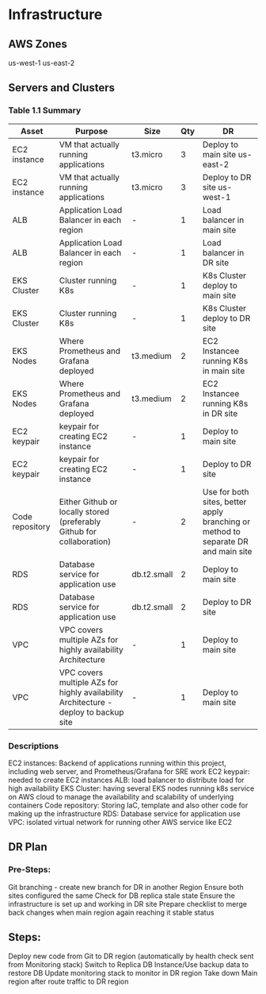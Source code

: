 # Infrastructure

## AWS Zones
us-west-1
us-east-2

## Servers and Clusters

### Table 1.1 Summary
| Asset           | Purpose                                                                              | Size        | Qty | DR                                                                                |
|-----------------|--------------------------------------------------------------------------------------|-------------|-----|-----------------------------------------------------------------------------------|
| EC2 instance    | VM that actually running applications                                                | t3.micro    | 3   | Deploy to main site us-east-2                                                     |
| EC2 instance    | VM that actually running applications                                                | t3.micro    | 3   | Deploy to DR site us-west-1                                                       |
| ALB             | Application Load Balancer in each region                                             | -           | 1   | Load balancer in main site                                                        |
| ALB             | Application Load Balancer in each region                                             | -           | 1   | Load balancer in DR site                                                          |
| EKS Cluster     | Cluster running K8s                                                                  | -           | 1   | K8s Cluster deploy to main site                                                   |
| EKS Cluster     | Cluster running K8s                                                                  | -           | 1   | K8s Cluster deploy to DR site                                                     |
| EKS Nodes       | Where Prometheus and Grafana deployed                                                | t3.medium   | 2   | EC2 Instancee running K8s in main site                                            |
| EKS Nodes       | Where Prometheus and Grafana deployed                                                | t3.medium   | 2   | EC2 Instancee running K8s in DR site                                              |
| EC2 keypair     | keypair for creating EC2 instance                                                    | -           | 1   | Deploy to main site                                                               |
| EC2 keypair     | keypair for creating EC2 instance                                                    | -           | 1   | Deploy to DR site                                                                 |
| Code repository | Either Github or locally stored (preferably Github for collaboration)                | -           | 2   | Use for both sites, better apply branching or method to separate DR and main site |
| RDS             | Database service for application use                                                 | db.t2.small | 2   | Deploy to  main site                                                              |
| RDS             | Database service for application use                                                 | db.t2.small | 2   | Deploy to  DR site                                                                |
| VPC             | VPC covers multiple AZs for highly availability Architecture                         | -           | 1   | Deploy to main site                                                               |
| VPC             | VPC covers multiple AZs for highly availability Architecture - deploy to backup site | -           | 1   | Deploy to main site                                                               |


### Descriptions
EC2 instances: Backend of applications running within this project, including web server, and Prometheus/Grafana for SRE work
EC2 keypair: needed to create EC2 instances
ALB: load balancer to distribute load for high availability
EKS Cluster: having several EKS nodes running k8s service on AWS cloud to manage the availability and scalability of underlying containers 
Code repository: Storing IaC, template and also other code for making up the infrastructure
RDS: Database service for application use
VPC: isolated virtual network for running other AWS service like EC2


## DR Plan
### Pre-Steps:
Git branching - create new branch for DR in another Region
Ensure both sites configured the same
Check for DB replica stale state
Ensure the infrastructure is set up and working in DR site
Prepare checklist to merge back changes when main region again reaching it stable status

## Steps:
Deploy new code from Git to DR region (automatically by health check sent from Monitoring stack)
Switch to Replica DB Instance/Use backup data to restore DB
Update monitoring stack to monitor in DR region
Take down Main region after route traffic to DR region
